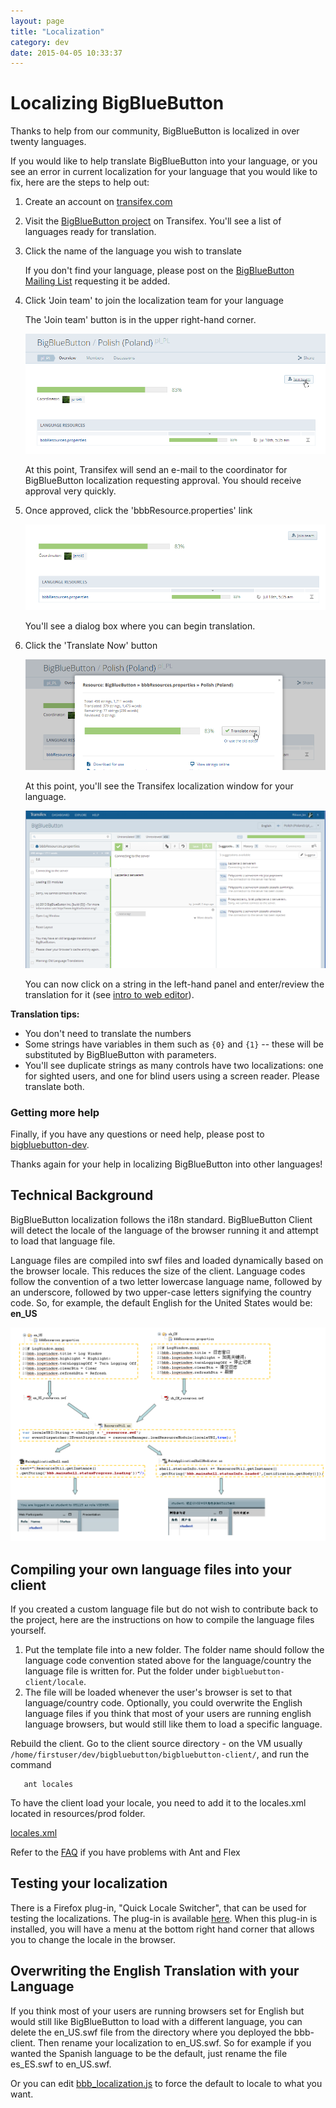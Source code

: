 ```yaml
---
layout: page
title: "Localization"
category: dev
date: 2015-04-05 10:33:37
---
```



# Localizing BigBlueButton

Thanks to help from our community, BigBlueButton is localized in over twenty languages.

If you would like to help translate BigBlueButton into your language, or you see an error in current localization for your language that you would like to fix, here are the steps to help out:

  1. Create an account on [transifex.com](https://www.transifex.com/)
  1. Visit the [BigBlueButton project](https://www.transifex.com/projects/p/bigbluebutton/) on Transifex. You'll see a list of languages ready for translation.
  1. Click the name of the language you wish to translate  

     If you don't find your language, please post on the [BigBlueButton Mailing List](http://groups.google.com/group/bigbluebutton-dev/topics?gvc=2) requesting it be added.

  1. Click 'Join team' to join the localization team for your language

     The 'Join team' button is in the upper right-hand corner.

     ![join](/images/join.png)

     At this point, Transifex will send an e-mail to the coordinator for BigBlueButton localization requesting approval. You should receive approval very quickly.

  1. Once approved, click the 'bbbResource.properties' link

     ![bbbResources.properties](/images/image1.png)

     You'll see a dialog box where you can begin translation.

  1. Click the 'Translate Now' button

     ![approved](/images/approved.png)

     At this point, you'll see the Transifex localization window for your language.

     ![translate](/images/translate.png)

     You can now click on a string in the left-hand panel and enter/review the translation for it (see  [intro to web editor](http://support.transifex.com/customer/portal/articles/972120-introduction-to-the-web-editor)).

**Translation tips:**

  * You don't need to translate the numbers
  * Some strings have variables in them such as `{0}` and `{1}` -- these will be substituted by BigBlueButton with parameters.
  * You'll see duplicate strings as many controls have two localizations: one for sighted users, and one for blind users using a screen reader.  Please translate both.

### Getting more help

Finally, if you have any questions or need help, please post to [bigbluebutton-dev](http://groups.google.com/group/bigbluebutton-dev/topics?gvc=2).

Thanks again for your help in localizing BigBlueButton into other languages!


## Technical Background

BigBlueButton localization follows the i18n standard. BigBlueButton Client will detect the locale of the language of the browser running it and attempt to load that language file.

Language files are compiled into swf files and loaded dynamically based on the browser locale. This reduces the size of the client. Language codes follow the convention of a two letter lowercase language name, followed by an underscore, followed by two upper-case letters signifying the country code. So, for example, the default English for the United States would be: **en\_US**

![I18N](/images/I18N.png)


## Compiling your own language files into your client

If you created a custom language file but do not wish to contribute back to the project, here are the instructions on how to compile the language files yourself.

  1. Put the template file into a new folder. The folder name should follow the language code convention stated above for the language/country the language file is written for.  Put the folder under `bigbluebutton-client/locale`.
  1. The file will be loaded whenever the user's browser is set to that language/country code. Optionally, you could overwrite the English language files if you think that most of your users are running english language browsers, but would still like them to load a specific language.


Rebuild the client. Go to the client source directory - on the VM usually `/home/firstuser/dev/bigbluebutton/bigbluebutton-client/`, and run the command

```
   ant locales
```

To have the client load your locale, you need to add it to the locales.xml located in resources/prod folder.

[locales.xml](http://github.com/bigbluebutton/bigbluebutton/blob/master/bigbluebutton-client/resources/prod/locales.xml)

Refer to the [FAQ](/support/faq.html#my-client-fails-at-startup-with-rsl-error;-error-2035:url-not-found) if you have problems with Ant and Flex

## Testing your localization

There is a Firefox plug-in, "Quick Locale Switcher", that can be used for testing the localizations. The plug-in is available [here](https://addons.mozilla.org/en-US/firefox/addon/1333). When this plug-in is installed, you will have a menu at the bottom right hand corner that allows you to change the locale in the browser.

## Overwriting the English Translation with your Language

If you think most of your users are running browsers set for English but would still like BigBlueButton to load with a different language, you can delete the en\_US.swf file from the directory where you deployed the bbb-client. Then rename your localization to en\_US.swf. So for example if you wanted the Spanish language to be the default, just rename the file es\_ES.swf to en\_US.swf.

Or you can edit [bbb_localization.js](https://github.com/bigbluebutton/bigbluebutton/blob/master/bigbluebutton-client/resources/prod/lib/bbb_localization.js) to force the default to locale to what you want.
